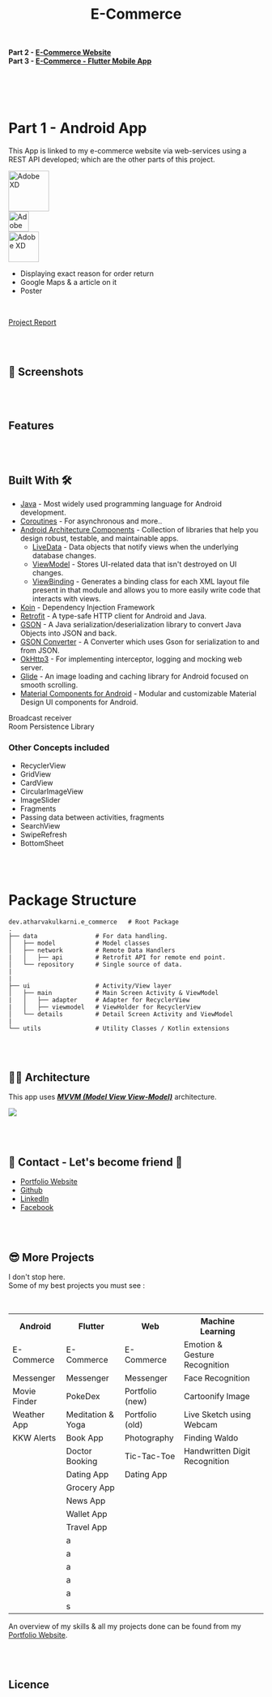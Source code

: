 # <div align="center">E-Commerce</div>
&nbsp; 
&nbsp;
&nbsp;
&nbsp;
&nbsp; 
&nbsp;


<B>Part 2 - [E-Commerce Website]()    <BR>
   Part 3 - [E-Commerce - Flutter Mobile App]()     <BR><BR><BR>
      <BR><BR>
</B>
  
  
# Part 1 - Android App

This App is linked to my e-commerce website via web-services using a REST API developed; which are the other parts of this project. <BR>   

<div class="row">
  <div class="column">
    <img src="https://4.bp.blogspot.com/-NnAkV5vpYuw/XNMYF4RtLvI/AAAAAAAAI70/kdgLm3cnTO4FB4rUC0v9smscN3zHJPlLgCLcBGAs/s1600/Jetpack_logo%2B%25282%2529.png" alt="Adobe XD" width="80px">
  </div>
   
  <div class="column">
    <img src="https://upload.wikimedia.org/wikipedia/en/thumb/3/30/Java_programming_language_logo.svg/1200px-Java_programming_language_logo.svg.png" alt="Adobe XD" width="40px">
  </div>
  
  <div class="column">
    <img src="https://cdn.worldvectorlogo.com/logos/adobe-xd.svg" alt="Adobe XD" width="60px">
  </div>
</div>



  - Displaying exact reason for order return
  - Google Maps & a article on it
- Poster

<BR> 
  
[Project Report]()

 
<BR><BR>

## 📸 Screenshots

  
<BR><BR>
   
## Features

<BR><BR>
  
  
## Built With 🛠
- [Java](https://www.java.com/en/) - Most widely used programming language for Android development.
- [Coroutines](https://kotlinlang.org/docs/reference/coroutines-overview.html) - For asynchronous and more..
- [Android Architecture Components](https://developer.android.com/topic/libraries/architecture) - Collection of libraries that help you design robust, testable, and maintainable apps.
  - [LiveData](https://developer.android.com/topic/libraries/architecture/livedata) - Data objects that notify views when the underlying database changes.
  - [ViewModel](https://developer.android.com/topic/libraries/architecture/viewmodel) - Stores UI-related data that isn't destroyed on UI changes. 
  - [ViewBinding](https://developer.android.com/topic/libraries/view-binding) - Generates a binding class for each XML layout file present in that module and allows you to more easily write code that interacts with views.
- [Koin](https://insert-koin.io) - Dependency Injection Framework
- [Retrofit](https://square.github.io/retrofit/) - A type-safe HTTP client for Android and Java.
- [GSON](https://github.com/google/gson) - A Java serialization/deserialization library to convert Java Objects into JSON and back.
- [GSON Converter](https://github.com/square/retrofit/tree/master/retrofit-converters/gson) - A Converter which uses Gson for serialization to and from JSON.
- [OkHttp3](https://github.com/square/okhttp) -  For implementing interceptor, logging and mocking web server.
- [Glide](https://github.com/bumptech/glide) - An image loading and caching library for Android focused on smooth scrolling.
- [Material Components for Android](https://github.com/material-components/material-components-android) - Modular and customizable Material Design UI components for Android.

Broadcast receiver  <BR>
Room Persistence Library   <BR>



### Other Concepts included
- RecyclerView
- GridView
- CardView
- CircularImageView
- ImageSlider
- Fragments
- Passing data between activities, fragments
- SearchView
- SwipeRefresh
- BottomSheet

<BR><BR>
  
  
# Package Structure
    
    dev.atharvakulkarni.e_commerce   # Root Package
    .
    ├── data                # For data handling.
    │   ├── model           # Model classes
    │   ├── network         # Remote Data Handlers     
    |   │   ├── api         # Retrofit API for remote end point.
    │   └── repository      # Single source of data.
    |
    |
    ├── ui                  # Activity/View layer
    │   ├── main            # Main Screen Activity & ViewModel
    |   │   ├── adapter     # Adapter for RecyclerView
    |   │   ├── viewmodel   # ViewHolder for RecyclerView   
    │   └── details         # Detail Screen Activity and ViewModel
    |
    └── utils               # Utility Classes / Kotlin extensions
    
    
<BR><BR>
  
    
## 👨‍🔧 Architecture
This app uses [***MVVM (Model View View-Model)***](https://developer.android.com/jetpack/docs/guide#recommended-app-arch) architecture.

![](https://developer.android.com/topic/libraries/architecture/images/final-architecture.png)

<BR><BR>

## 📱 Contact - Let's become friend  🤝
- [Portfolio Website](https://kulkarniatharva.github.io/)
- [Github](https://github.com/KulkarniAtharva)
- [LinkedIn](https://www.linkedin.com/in/atharva-kulkarni-146279187/)
- [Facebook](https://www.facebook.com/atharva.kulkarni.96343/)


<BR><BR>

 ## 😎 More Projects   
 
 I don't stop here.  <BR>
 Some of my best projects you must see :
 
 <!--
 
 - [E Commerce - Website & Android App]()  - Android   &nbsp;&nbsp;&nbsp;&nbsp;&nbsp; (currently viewing)
 - [Messenger - Mobile App & Web App]()  - Flutter                                                             
 - [Movie Finder](https://github.com/KulkarniAtharva/Movie_Finder-Android)      - Android
 - [Weather App]()    - Android
 - [PokeDex]()  - Flutter
 - [Meditation & Yoga]()  - Flutter
 - [Book App]()   - Flutter
 - [Doctor Booking]()   - Flutter
 - [Media Player Controller]()  -  Python-OpenCV 
 - [Cartoonify Image]()  - Python-OpenCV
 
 
 -->
 
 <BR>
   
   
   
 
<table style="width:100%">
  <tr>
    <th>Android</th>
    <th>Flutter</th> 
    <th>Web</th>
    <th>Machine Learning</th> 
  </tr>
  <tr>
    <td>E-Commerce</td>
    <td>E-Commerce</td>
    <td>E-Commerce</td>
    <td>Emotion & Gesture Recognition</td>
    <td></td>
  </tr> 
  <tr>
    <td>Messenger</td>
    <td>Messenger</td> 
    <td>Messenger</td>
    <td>Face Recognition</td>
  </tr>    
  <tr>
    <td>Movie Finder</td>
    <td>PokeDex</td>
    <td>Portfolio (new)</td>
    <td>Cartoonify Image</td>
  </tr>
  <tr>
    <td>Weather App</td>
    <td>Meditation & Yoga</td>
    <td>Portfolio (old)</td>
    <td>Live Sketch using Webcam</td>
  </tr>  
  <tr>
    <td>KKW Alerts</td>
    <td>Book App</td>
    <td>Photography</td>
    <td>Finding Waldo</td>
  </tr>  
  <tr>
    <td></td>
    <td>Doctor Booking</td>
    <td>Tic-Tac-Toe</td>
    <td>Handwritten Digit Recognition</td>
  </tr>
  <tr>
    <td></td>
    <td>Dating App</td>
    <td>Dating App</td>
    <td></td>
  </tr>
  <tr>
    <td></td>
    <td>Grocery App</td>
    <td></td>
    <td></td>
  </tr>   
  <tr>
    <td></td>
    <td>News App</td>
    <td></td>
    <td></td>
  </tr>   
  <tr>
    <td></td>
    <td>Wallet App</td>
    <td></td>
    <td></td>
  </tr>   
  <tr>
    <td></td>
    <td>Travel App</td>
    <td></td>
    <td></td>
  </tr>   
  <tr>
    <td></td>
    <td>a</td>
    <td></td>
    <td></td>
  </tr> 
  <tr>
    <td></td>
    <td>a</td>
    <td></td>
    <td></td>
  </tr> 
  <tr>
    <td></td>
    <td>a</td>
    <td></td>
    <td></td>
  </tr> 
  <tr>
    <td></td>
    <td>a</td>
    <td></td>
    <td></td>
  </tr> 
  <tr>
    <td></td>
    <td>a</td>
    <td></td>
    <td></td>
  </tr> 
  <tr>
    <td></td>
    <td>s</td>
    <td></td>
    <td></td>
  </tr> 
    
   
</table>
     
     
 
 An overview of my skills & all my projects done can be found from my [Portfolio Website](https://kulkarniatharva.github.io/).
 
 <BR><BR>
 
 ## Licence
